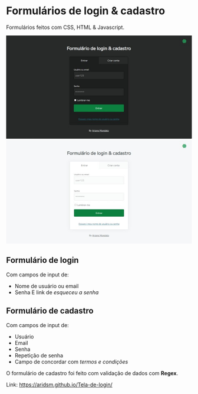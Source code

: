 # Formulários de login & cadastro

Formulários feitos com CSS, HTML & Javascript. 

![pagina versao modo escuro](https://github.com/aridsm/Tela-de-login/blob/main/login_dark.jpg)
![pagina versao modo claro](https://github.com/aridsm/Tela-de-login/blob/main/login_light.jpg)

## Formulário de login
Com campos de input de:
- Nome de usuário ou email
- Senha
E link de *esqueceu a senha*

## Formulário de cadastro
Com campos de input de:
- Usuário
- Email
- Senha
- Repetição de senha
- Campo de concordar com *termos e condições*

O formulário de cadastro foi feito com validação de dados com **Regex**.

Link: https://aridsm.github.io/Tela-de-login/
